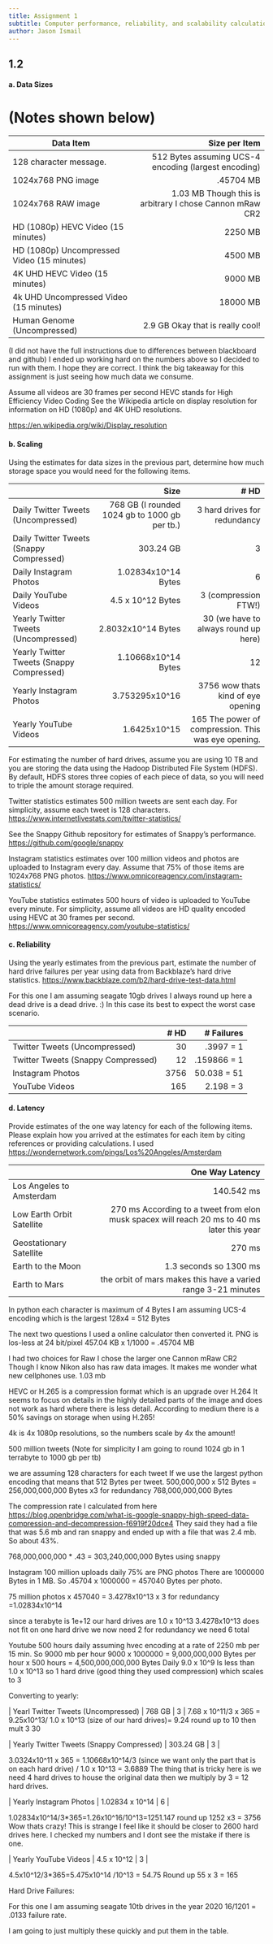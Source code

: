 ```yaml
---
title: Assignment 1
subtitle: Computer performance, reliability, and scalability calculation
author: Jason Ismail
---
```


## 1.2 

#### a. Data Sizes
# (Notes shown below)

| Data Item                                  | Size per Item | 
|--------------------------------------------|--------------:|
| 128 character message.                     | 512 Bytes assuming UCS-4 encoding (largest encoding)|
| 1024x768 PNG image                         | .45704 MB          |
| 1024x768 RAW image                         | 1.03 MB Though this is arbitrary I chose Cannon mRaw CR2| 
| HD (1080p) HEVC Video (15 minutes)         | 2250 MB          |
| HD (1080p) Uncompressed Video (15 minutes) | 4500 MB          |
| 4K UHD HEVC Video (15 minutes)             | 9000 MB          |
| 4k UHD Uncompressed Video (15 minutes)     | 18000 MB          |
| Human Genome (Uncompressed)                | 2.9 GB Okay that is really cool! |

(I did not have the full instructions due to differences between blackboard and github)
I ended up working hard on the numbers above so I decided to run with them. I hope they are correct.
I think the big takeaway for this assignment is just seeing how much data we consume.

Assume all videos are 30 frames per second
HEVC stands for High Efficiency Video Coding
See the Wikipedia article on display resolution for information on HD (1080p) and 4K UHD resolutions.

https://en.wikipedia.org/wiki/Display_resolution


#### b. Scaling

Using the estimates for data sizes in the previous part, 
determine how much storage space you would need for the following items.


|                                           | Size     | # HD | 
|-------------------------------------------|---------:|-----:|
| Daily Twitter Tweets (Uncompressed)       | 768 GB (I rounded 1024 gb to 1000 gb per tb.) |   3 hard drives for redundancy   |
| Daily Twitter Tweets (Snappy Compressed)  | 303.24 GB      |   3   |
| Daily Instagram Photos                    | 1.02834x10^14  Bytes   |   6   |
| Daily YouTube Videos                      | 4.5 x 10^12  Bytes   |   3 (compression FTW!)  |
| Yearly Twitter Tweets (Uncompressed)      | 2.8032x10^14  Bytes       |   30 (we have to always round up here)   |
| Yearly Twitter Tweets (Snappy Compressed) | 1.10668x10^14 Bytes       |    12  |
| Yearly Instagram Photos                   | 3.753295x10^16      |   3756 wow thats kind of eye opening   |
| Yearly YouTube Videos                     | 1.6425x10^15       |  165 The power of compression. This was eye opening.   |


For estimating the number of hard drives, assume you are using 10 TB and you are storing the data using the 
Hadoop Distributed File System (HDFS). 
By default, HDFS stores three copies of each piece of data, so you will need to triple the amount storage required.

Twitter statistics estimates 500 million tweets are sent each day. For simplicity, assume each tweet is 128 characters.
https://www.internetlivestats.com/twitter-statistics/

See the Snappy Github repository for estimates of Snappy’s performance.
https://github.com/google/snappy

Instagram statistics estimates over 100 million videos and photos are uploaded to Instagram every day. Assume that 75% of those items are 1024x768 PNG photos.
https://www.omnicoreagency.com/instagram-statistics/

YouTube statistics estimates 500 hours of video is uploaded to YouTube every minute. For simplicity, assume all videos are HD quality encoded using HEVC at 30 frames per second.
https://www.omnicoreagency.com/youtube-statistics/


#### c. Reliability

Using the yearly estimates from the previous part, estimate the number of hard drive failures per year using data from 
Backblaze’s hard drive statistics.
https://www.backblaze.com/b2/hard-drive-test-data.html

For this one I am assuming seagate 10gb drives
I always round up here a dead drive is a dead drive. :)
In this case its best to expect the worst case scenario.


|                                    | # HD | # Failures |
|------------------------------------|-----:|-----------:|
| Twitter Tweets (Uncompressed)      | 30   |       .3997 = 1     |
| Twitter Tweets (Snappy Compressed) | 12   |       .159866 = 1     |
| Instagram Photos                   | 3756   |      50.038 = 51     |
| YouTube Videos                     | 165   |       2.198 = 3     |

#### d. Latency

Provide estimates of the one way latency for each of the following items. 
Please explain how you arrived at the estimates for each item by citing references or providing calculations.
I used https://wondernetwork.com/pings/Los%20Angeles/Amsterdam


|                           | One Way Latency      |
|---------------------------|---------------------:|
| Los Angeles to Amsterdam  | 140.542 ms                 |
| Low Earth Orbit Satellite | 270 ms   According to a tweet from elon musk spacex will reach 20 ms to 40 ms later this year              |
| Geostationary Satellite   | 270 ms                 |
| Earth to the Moon         | 1.3 seconds so 1300 ms                 |
| Earth to Mars             | the orbit of mars makes this have a varied range 3-21 minutes            | 


In python each character is maximum of 4 Bytes
I am assuming UCS-4 encoding which is the largest
128x4 = 512 Bytes

The next two questions I used a online calculator then converted it.
PNG is los-less at 24 bit/pixel
457.04 KB x 1/1000 = .45704 MB

I had two choices for Raw I chose the larger one Cannon mRaw CR2
Though I know Nikon also has raw data images. It makes me wonder what new cellphones use. 
1.03 mb

HEVC or H.265 is a compression format which is an upgrade over H.264 It seems to focus on details in the 
highly detailed parts of the image and does not work as hard where there is less detail. 
According to medium there is a 50% savings on storage when using H.265!

4k is 4x 1080p resolutions, so the numbers scale by 4x the amount!

500 million tweets
(Note for simplicity I am going to round 1024 gb in 1 terrabyte to 1000 gb per tb)

we are assuming 128 characters for each tweet
If we use the largest python encoding that means that 512 Bytes per tweet. 
500,000,000 x 512 Bytes = 256,000,000,000 Bytes x3 for redundancy 768,000,000,000 Bytes

The compression rate I calculated from here
https://blog.openbridge.com/what-is-google-snappy-high-speed-data-compression-and-decompression-f6919f20dce4
They said they had a file that was 5.6 mb and ran snappy and ended up with a file that was 2.4 mb. So about 43%.

768,000,000,000 * .43 = 303,240,000,000 Bytes using snappy

Instagram
100 million uploads daily 75% are PNG photos
There are 1000000 Bytes in 1 MB. So .45704 x 1000000 = 457040 Bytes per photo. 

75 million photos x 457040 = 3.4278x10^13 x 3 for redundancy =1.02834x10^14

since a terabyte is 1e+12
our hard drives are 1.0 x 10^13
3.4278x10^13 does not fit on one hard drive we now need 2 for redundancy we need 6 total

Youtube
500 hours daily
assuming hvec encoding at a rate of 2250 mb per 15 min. So 9000 mb per hour
9000 x 1000000 = 9,000,000,000 Bytes per hour x 500 hours = 4,500,000,000,000 Bytes Daily
9.0 x 10^9 Is less than 1.0 x 10^13 so 1 hard drive (good thing they used compression) which scales to 3


Converting to yearly:

| Yearl Twitter Tweets (Uncompressed)       | 768 GB  |   3  |
7.68 x 10^11/3 x 365 = 9.25x10^13/ 1.0 x 10^13 (size of our hard drives)= 9.24 round up to 10 then mult 3 30


| Yearly Twitter Tweets (Snappy Compressed)  | 303.24 GB      |   3   |

3.0324x10^11 x 365 = 1.10668x10^14/3 (since we want only the part that is on each hard drive) / 1.0 x 10^13 = 3.6889 
The thing that is tricky here is we need 4 hard drives to house the original data then we multiply by 3 = 12 hard drives.

| Yearly Instagram Photos                    | 1.02834 x 10^14    |   6   |

1.02834x10^14/3*365=1.26x10^16/10^13=1251.147 round up 1252 x3 = 3756 Wow thats crazy! 
This is strange I feel like it should be closer to 2600 hard drives here. 
I checked my numbers and I dont see the mistake if there is one.

| Yearly YouTube Videos                      | 4.5 x 10^12    |   3   |

4.5x10^12/3*365=5.475x10^14 /10^13 = 54.75 Round up 55 x 3 = 165

Hard Drive Failures:

For this one I am assuming seagate 10tb drives in the year 2020
16/1201 = .0133 failure rate.

I am going to just multiply these quickly and put them in the table. 










